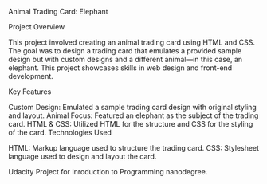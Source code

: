 Animal Trading Card: Elephant

Project Overview

This project involved creating an animal trading card using HTML and CSS. The goal was to design a trading card that emulates a provided sample design but with custom designs and a different animal—in this case, an elephant. This project showcases skills in web design and front-end development.

Key Features

Custom Design: Emulated a sample trading card design with original styling and layout.
Animal Focus: Featured an elephant as the subject of the trading card.
HTML & CSS: Utilized HTML for the structure and CSS for the styling of the card.
Technologies Used

HTML: Markup language used to structure the trading card.
CSS: Stylesheet language used to design and layout the card.

Udacity Project for Inroduction to Programming nanodegree.
